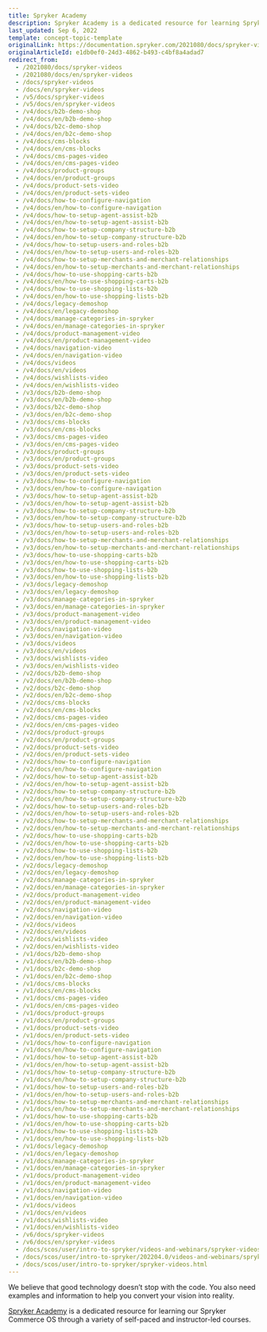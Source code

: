 ```yaml
---
title: Spryker Academy
description: Spryker Academy is a dedicated resource for learning Spryker Commerce OS through a variety of self-paced and instructor-led courses.
last_updated: Sep 6, 2022
template: concept-topic-template
originalLink: https://documentation.spryker.com/2021080/docs/spryker-videos
originalArticleId: e1db0ef0-24d3-4862-b493-c4bf8a4adad7
redirect_from:
  - /2021080/docs/spryker-videos
  - /2021080/docs/en/spryker-videos
  - /docs/spryker-videos
  - /docs/en/spryker-videos
  - /v5/docs/spryker-videos
  - /v5/docs/en/spryker-videos
  - /v4/docs/b2b-demo-shop
  - /v4/docs/en/b2b-demo-shop  
  - /v4/docs/b2c-demo-shop
  - /v4/docs/en/b2c-demo-shop
  - /v4/docs/cms-blocks
  - /v4/docs/en/cms-blocks
  - /v4/docs/cms-pages-video
  - /v4/docs/en/cms-pages-video
  - /v4/docs/product-groups
  - /v4/docs/en/product-groups
  - /v4/docs/product-sets-video
  - /v4/docs/en/product-sets-video
  - /v4/docs/how-to-configure-navigation
  - /v4/docs/en/how-to-configure-navigation
  - /v4/docs/how-to-setup-agent-assist-b2b
  - /v4/docs/en/how-to-setup-agent-assist-b2b
  - /v4/docs/how-to-setup-company-structure-b2b
  - /v4/docs/en/how-to-setup-company-structure-b2b
  - /v4/docs/how-to-setup-users-and-roles-b2b
  - /v4/docs/en/how-to-setup-users-and-roles-b2b
  - /v4/docs/how-to-setup-merchants-and-merchant-relationships
  - /v4/docs/en/how-to-setup-merchants-and-merchant-relationships
  - /v4/docs/how-to-use-shopping-carts-b2b
  - /v4/docs/en/how-to-use-shopping-carts-b2b
  - /v4/docs/how-to-use-shopping-lists-b2b
  - /v4/docs/en/how-to-use-shopping-lists-b2b
  - /v4/docs/legacy-demoshop
  - /v4/docs/en/legacy-demoshop
  - /v4/docs/manage-categories-in-spryker
  - /v4/docs/en/manage-categories-in-spryker
  - /v4/docs/product-management-video
  - /v4/docs/en/product-management-video
  - /v4/docs/navigation-video
  - /v4/docs/en/navigation-video
  - /v4/docs/videos
  - /v4/docs/en/videos
  - /v4/docs/wishlists-video
  - /v4/docs/en/wishlists-video
  - /v3/docs/b2b-demo-shop
  - /v3/docs/en/b2b-demo-shop
  - /v3/docs/b2c-demo-shop
  - /v3/docs/en/b2c-demo-shop
  - /v3/docs/cms-blocks
  - /v3/docs/en/cms-blocks
  - /v3/docs/cms-pages-video
  - /v3/docs/en/cms-pages-video
  - /v3/docs/product-groups
  - /v3/docs/en/product-groups
  - /v3/docs/product-sets-video
  - /v3/docs/en/product-sets-video
  - /v3/docs/how-to-configure-navigation
  - /v3/docs/en/how-to-configure-navigation
  - /v3/docs/how-to-setup-agent-assist-b2b
  - /v3/docs/en/how-to-setup-agent-assist-b2b
  - /v3/docs/how-to-setup-company-structure-b2b
  - /v3/docs/en/how-to-setup-company-structure-b2b
  - /v3/docs/how-to-setup-users-and-roles-b2b
  - /v3/docs/en/how-to-setup-users-and-roles-b2b
  - /v3/docs/how-to-setup-merchants-and-merchant-relationships
  - /v3/docs/en/how-to-setup-merchants-and-merchant-relationships
  - /v3/docs/how-to-use-shopping-carts-b2b
  - /v3/docs/en/how-to-use-shopping-carts-b2b
  - /v3/docs/how-to-use-shopping-lists-b2b
  - /v3/docs/en/how-to-use-shopping-lists-b2b
  - /v3/docs/legacy-demoshop
  - /v3/docs/en/legacy-demoshop
  - /v3/docs/manage-categories-in-spryker
  - /v3/docs/en/manage-categories-in-spryker
  - /v3/docs/product-management-video
  - /v3/docs/en/product-management-video
  - /v3/docs/navigation-video
  - /v3/docs/en/navigation-video
  - /v3/docs/videos
  - /v3/docs/en/videos
  - /v3/docs/wishlists-video
  - /v3/docs/en/wishlists-video
  - /v2/docs/b2b-demo-shop
  - /v2/docs/en/b2b-demo-shop
  - /v2/docs/b2c-demo-shop
  - /v2/docs/en/b2c-demo-shop
  - /v2/docs/cms-blocks
  - /v2/docs/en/cms-blocks
  - /v2/docs/cms-pages-video
  - /v2/docs/en/cms-pages-video
  - /v2/docs/product-groups
  - /v2/docs/en/product-groups
  - /v2/docs/product-sets-video
  - /v2/docs/en/product-sets-video
  - /v2/docs/how-to-configure-navigation
  - /v2/docs/en/how-to-configure-navigation
  - /v2/docs/how-to-setup-agent-assist-b2b
  - /v2/docs/en/how-to-setup-agent-assist-b2b
  - /v2/docs/how-to-setup-company-structure-b2b
  - /v2/docs/en/how-to-setup-company-structure-b2b
  - /v2/docs/how-to-setup-users-and-roles-b2b
  - /v2/docs/en/how-to-setup-users-and-roles-b2b
  - /v2/docs/how-to-setup-merchants-and-merchant-relationships
  - /v2/docs/en/how-to-setup-merchants-and-merchant-relationships
  - /v2/docs/how-to-use-shopping-carts-b2b
  - /v2/docs/en/how-to-use-shopping-carts-b2b
  - /v2/docs/how-to-use-shopping-lists-b2b
  - /v2/docs/en/how-to-use-shopping-lists-b2b
  - /v2/docs/legacy-demoshop
  - /v2/docs/en/legacy-demoshop
  - /v2/docs/manage-categories-in-spryker
  - /v2/docs/en/manage-categories-in-spryker
  - /v2/docs/product-management-video
  - /v2/docs/en/product-management-video
  - /v2/docs/navigation-video
  - /v2/docs/en/navigation-video
  - /v2/docs/videos
  - /v2/docs/en/videos
  - /v2/docs/wishlists-video
  - /v2/docs/en/wishlists-video
  - /v1/docs/b2b-demo-shop
  - /v1/docs/en/b2b-demo-shop
  - /v1/docs/b2c-demo-shop
  - /v1/docs/en/b2c-demo-shop
  - /v1/docs/cms-blocks
  - /v1/docs/en/cms-blocks
  - /v1/docs/cms-pages-video
  - /v1/docs/en/cms-pages-video
  - /v1/docs/product-groups
  - /v1/docs/en/product-groups
  - /v1/docs/product-sets-video
  - /v1/docs/en/product-sets-video
  - /v1/docs/how-to-configure-navigation
  - /v1/docs/en/how-to-configure-navigation
  - /v1/docs/how-to-setup-agent-assist-b2b
  - /v1/docs/en/how-to-setup-agent-assist-b2b
  - /v1/docs/how-to-setup-company-structure-b2b
  - /v1/docs/en/how-to-setup-company-structure-b2b
  - /v1/docs/how-to-setup-users-and-roles-b2b
  - /v1/docs/en/how-to-setup-users-and-roles-b2b
  - /v1/docs/how-to-setup-merchants-and-merchant-relationships
  - /v1/docs/en/how-to-setup-merchants-and-merchant-relationships
  - /v1/docs/how-to-use-shopping-carts-b2b
  - /v1/docs/en/how-to-use-shopping-carts-b2b
  - /v1/docs/how-to-use-shopping-lists-b2b
  - /v1/docs/en/how-to-use-shopping-lists-b2b
  - /v1/docs/legacy-demoshop
  - /v1/docs/en/legacy-demoshop
  - /v1/docs/manage-categories-in-spryker
  - /v1/docs/en/manage-categories-in-spryker
  - /v1/docs/product-management-video
  - /v1/docs/en/product-management-video
  - /v1/docs/navigation-video
  - /v1/docs/en/navigation-video
  - /v1/docs/videos
  - /v1/docs/en/videos
  - /v1/docs/wishlists-video
  - /v1/docs/en/wishlists-video
  - /v6/docs/spryker-videos
  - /v6/docs/en/spryker-videos
  - /docs/scos/user/intro-to-spryker/videos-and-webinars/spryker-videos.html
  - /docs/scos/user/intro-to-spryker/202204.0/videos-and-webinars/spryker-videos.html
  - /docs/scos/user/intro-to-spryker/spryker-videos.html
---
```


We believe that good technology doesn’t stop with the code. You also need examples and information to help you convert your vision into reality.

[Spryker Academy](https://academy.spryker.com/learn) is a dedicated resource for learning our Spryker Commerce OS through a variety of self-paced and instructor-led courses.



